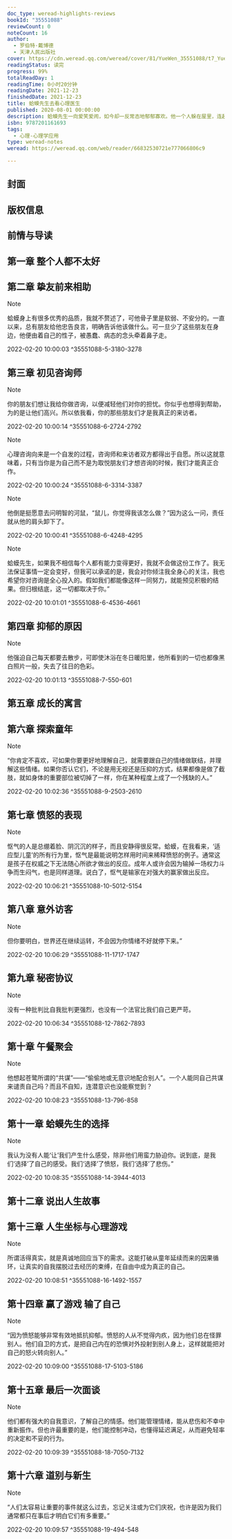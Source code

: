 ```yaml
---
doc_type: weread-highlights-reviews
bookId: "35551088"
reviewCount: 0
noteCount: 16
author:
  - 罗伯特·戴博德
  - 天津人民出版社
cover: https://cdn.weread.qq.com/weread/cover/81/YueWen_35551088/t7_YueWen_35551088.jpg
readingStatus: 读完
progress: 99%
totalReadDay: 1
readingTime: 0小时20分钟
readingDate: 2021-12-23
finishedDate: 2021-12-23
title: 蛤蟆先生去看心理医生
published: 2020-08-01 00:00:00
description: 蛤蟆先生一向爱笑爱闹，如今却一反常态地郁郁寡欢。他一个人躲在屋里，连起床梳洗的力气都没有。朋友们非常担心他，建议他去做心理咨询。在10次心理咨询中，蛤蟆在咨询师苍鹭的带领下，勇敢地探索了自己的内心世界，也逐渐找回了信心与希望……为了向大众读者普及心理学知识，作者借用了英国文学经典《柳林风声》的故事主角，让蛤蟆先生和他的朋友们再次登场，演绎了这个关于心理咨询的故事。读者犹如亲临现场，体验心理咨询的每一个细节，见证疗愈和改变的发生。作者借由蛤蟆和心理咨询师苍鹭的互动，探索了蛤蟆自卑、软弱、爱炫耀的个性与抑郁的情绪究竟来源于何处，以及如何才能在心理上真正长大成人，独立、自信、充满希望地生活。
isbn: 9787201161693
tags:
  - 心理-心理学应用
type: weread-notes
weread: https://weread.qq.com/web/reader/66832530721e777066806c9

---
```



## 封面

## 版权信息

## 前情与导读

## 第一章 整个人都不太好

## 第二章 挚友前来相助

> [!NOTE] 
> 蛤蟆身上有很多优秀的品质，我就不赘述了，可他骨子里是软弱、不安分的。一直以来，总有朋友给他忠告良言，明确告诉他该做什么。可一旦少了这些朋友在身边，他便由着自己的性子，被愚蠢、病态的念头牵着鼻子走。
> 
> 2022-02-20 10:00:03 ^35551088-5-3180-3278

## 第三章 初见咨询师

> [!NOTE] 
> 你的朋友们想让我给你做咨询，以便减轻他们对你的担忧。你似乎也想得到帮助，为的是让他们高兴。所以依我看，你的那些朋友们才是我真正的来访者。
> 
> 2022-02-20 10:00:14 ^35551088-6-2724-2792

> [!NOTE] 
> 心理咨询向来是一个自发的过程，咨询师和来访者双方都得出于自愿。所以这就意味着，只有当你是为自己而不是为取悦朋友们才想咨询的时候，我们才能真正合作。
> 
> 2022-02-20 10:00:24 ^35551088-6-3314-3387

> [!NOTE] 
> 他倒是挺愿意去问明智的河鼠，“鼠儿，你觉得我该怎么做？”因为这么一问，责任就从他的肩头卸下了。
> 
> 2022-02-20 10:00:41 ^35551088-6-4248-4295

> [!NOTE] 
> 蛤蟆先生，如果我不相信每个人都有能力变得更好，我就不会做这份工作了。我无法保证事情一定会变好，但我可以承诺的是，我会对你倾注我全身心的关注，我也希望你对咨询是全心投入的。假如我们都能像这样一同努力，就能预见积极的结果。但归根结底，这一切都取决于你。”
> 
> 2022-02-20 10:01:01 ^35551088-6-4536-4661

## 第四章 抑郁的原因

> [!NOTE] 
> 他强迫自己每天都要去散步，可即使沐浴在冬日暖阳里，他所看到的一切也都像黑白照片一般，失去了往日的色彩。
> 
> 2022-02-20 10:01:13 ^35551088-7-550-601

## 第五章 成长的寓言

## 第六章 探索童年

> [!NOTE] 
> “你肯定不喜欢，可如果你要更好地理解自己，就需要跟自己的情绪做联结，并理解这些情绪。如果你否认它们，不论是用无视还是压抑的方式，结果都像是做了截肢，就如身体的重要部位被切掉了一样，你在某种程度上成了一个残缺的人。”
> 
> 2022-02-20 10:02:36 ^35551088-9-2503-2610

## 第七章 愤怒的表现

> [!NOTE] 
> 怄气的人是总绷着脸、阴沉沉的样子，而且安静得很反常。蛤蟆，在我看来，‘适应型儿童’的所有行为里，怄气是最能说明怎样用时间来稀释愤怒的例子。通常这是孩子在权威之下无法随心所欲才做出的反应。成年人或许会因为输掉一场权力斗争而生闷气，也是同样道理。说白了，怄气是输家在对强大的赢家做出反应。
> 
> 2022-02-20 10:06:21 ^35551088-10-5012-5154

## 第八章 意外访客

> [!NOTE] 
> 但你要明白，世界还在继续运转，不会因为你情绪不好就停下来。”
> 
> 2022-02-20 10:06:29 ^35551088-11-1717-1747

## 第九章 秘密协议

> [!NOTE] 
> 没有一种批判比自我批判更强烈，也没有一个法官比我们自己更严苛。
> 
> 2022-02-20 10:06:34 ^35551088-12-7862-7893

## 第十章 午餐聚会

> [!NOTE] 
> 他想起苍鹭所谓的“共谋”——“偷偷地或无意识地配合别人”。一个人能同自己共谋来谴责自己吗？而且不自知，连潜意识也没能察觉到？
> 
> 2022-02-20 10:08:23 ^35551088-13-796-858

## 第十一章 蛤蟆先生的选择

> [!NOTE] 
> 我认为没有人能‘让’我们产生什么感受，除非他们用蛮力胁迫你。说到底，是我们‘选择’了自己的感受。我们‘选择’了愤怒，我们‘选择’了悲伤。”
> 
> 2022-02-20 10:08:35 ^35551088-14-3944-4013

## 第十二章 说出人生故事

## 第十三章 人生坐标与心理游戏

> [!NOTE] 
> 所谓活得真实，就是真诚地回应当下的需求。这能打破从童年延续而来的因果循环，让真实的自我摆脱过去经历的束缚，在自由中成为真正的自己。
> 
> 2022-02-20 10:08:51 ^35551088-16-1492-1557

## 第十四章 赢了游戏 输了自己

> [!NOTE] 
> “因为愤怒能够非常有效地抵抗抑郁。愤怒的人从不觉得内疚，因为他们总在怪罪别人。他们自卫的方式，是把自己内在的恐惧对外投射到别人身上，这样就能把对自己的怒火转向别人。”
> 
> 2022-02-20 10:09:00 ^35551088-17-5103-5186

## 第十五章 最后一次面谈

> [!NOTE] 
> 他们都有强大的自我意识，了解自己的情感。他们能管理情绪，能从悲伤和不幸中重新振作。但也许最重要的是，他们能控制冲动，也懂得延迟满足，从而避免轻率的决定和不妥的行为。
> 
> 2022-02-20 10:09:39 ^35551088-18-7050-7132

## 第十六章 道别与新生

> [!NOTE] 
> “人们太容易让重要的事件就这么过去，忘记关注或为它们庆祝，也许是因为我们通常都只在事后才明白它们有多重要。”
> 
> 2022-02-20 10:09:57 ^35551088-19-494-548

